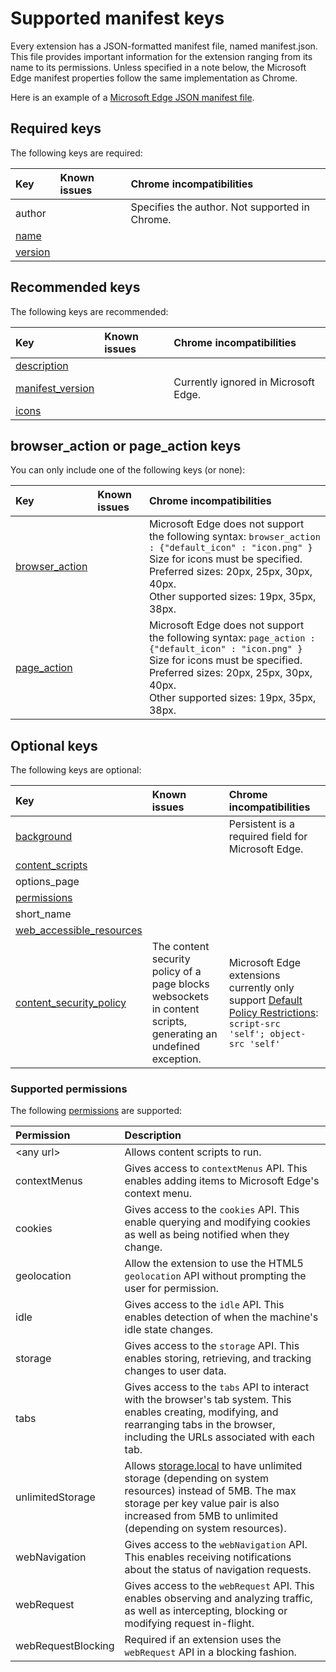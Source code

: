 # Supported manifest keys

Every extension has a JSON-formatted manifest file, named manifest.json. This file provides important information for the extension ranging from its name to its permissions. Unless specified in a note below, the Microsoft Edge manifest properties follow the same implementation as Chrome.

Here is an example of a [Microsoft Edge JSON manifest file](json-manifest-example/).

## Required keys

The following keys are required:

Key | Known issues | Chrome incompatibilities
:------------ | :------------- | :--------------
author  | | Specifies the author. Not supported in Chrome.
[name](https://developer.mozilla.org/en-US/docs/Mozilla/Add-ons/WebExtensions/manifest.json/name) | | |
[version](https://developer.mozilla.org/en-US/docs/Mozilla/Add-ons/WebExtensions/manifest.json/version) | | |

## Recommended keys

The following keys are recommended:

Key | Known issues | Chrome incompatibilities
:------------ | :------------- | :--------------
[description](https://developer.mozilla.org/en-US/docs/Mozilla/Add-ons/WebExtensions/manifest.json/description) | | |
[manifest_version](https://developer.mozilla.org/en-US/docs/Mozilla/Add-ons/WebExtensions/manifest.json/manifest_version) | | Currently ignored in Microsoft Edge.
[icons](https://developer.mozilla.org/en-US/docs/Mozilla/Add-ons/WebExtensions/manifest.json/icons) | | |

## browser_action or page_action keys

You can only include one of the following keys (or none):

Key | Known issues | Chrome incompatibilities
:------------ | :------------- | :--------------
[browser_action](https://developer.mozilla.org/en-US/docs/Mozilla/Add-ons/WebExtensions/manifest.json/browser_action)  | | Microsoft Edge does not support the following syntax:  `browser_action : {"default_icon" : "icon.png" }`   <br/>Size for icons must be specified. <br/>Preferred sizes: 20px, 25px, 30px, 40px. <br/> Other supported sizes: 19px, 35px, 38px.|
[page_action](https://developer.mozilla.org/en-US/docs/Mozilla/Add-ons/WebExtensions/manifest.json/page_action) | | Microsoft Edge does not support the following syntax:  `page_action : {"default_icon" : "icon.png" }`   <br/>Size for icons must be specified. <br/>Preferred sizes: 20px, 25px, 30px, 40px. <br/>Other supported sizes: 19px, 35px, 38px.|

## Optional keys

The following keys are optional:

Key | Known issues | Chrome incompatibilities
:------------ | :------------- | :--------------
[background](https://developer.mozilla.org/en-US/docs/Mozilla/Add-ons/WebExtensions/manifest.json/background) | | Persistent is a required field for Microsoft Edge.
[content_scripts](https://developer.mozilla.org/en-US/docs/Mozilla/Add-ons/WebExtensions/manifest.json/content_scripts)  | | |
options_page | | |
[permissions](https://developer.mozilla.org/en-US/docs/Mozilla/Add-ons/WebExtensions/manifest.json/permissions)  | | |
short_name  | | |
[web_accessible_resources](https://developer.mozilla.org/en-US/docs/Mozilla/Add-ons/WebExtensions/manifest.json/web_accessible_resources) | | |
[content_security_policy](https://developer.mozilla.org/en-US/Add-ons/WebExtensions/manifest.json/content_security_policy)  | The content security policy of a page blocks websockets in content scripts, generating an undefined exception. | Microsoft Edge extensions currently only support [Default Policy Restrictions](https://developer.mozilla.org/en-US/Add-ons/WebExtensions/Content_Security_Policy#Default_content_security_policy): `script-src 'self'; object-src 'self'` |

### Supported permissions
The following [permissions](https://developer.mozilla.org/en-US/docs/Mozilla/Add-ons/WebExtensions/manifest.json/permissions) are supported:

Permission | Description
:---------- | :------------
\<any url\> | Allows content scripts to run.
contextMenus | Gives access to `contextMenus` API. This enables adding items to Microsoft Edge's context menu.
cookies | Gives access to the `cookies` API. This enable querying and modifying cookies as well as being notified when they change.
geolocation | Allow the extension to use the HTML5 `geolocation` API without prompting the user for permission.
idle | Gives access to the `idle` API. This enables detection of when the machine's idle state changes.
storage | Gives access to the `storage` API. This enables storing, retrieving, and tracking changes to user data.
tabs | Gives access to the `tabs` API to interact with the browser's tab system. This enables creating, modifying, and rearranging tabs in the browser, including the URLs associated with each tab.
unlimitedStorage | Allows [storage.local](https://developer.mozilla.org/Add-ons/WebExtensions/API/storage/local) to have unlimited storage (depending on system resources) instead of 5MB. The max storage per key value pair is also increased from 5MB to unlimited (depending on system resources).
webNavigation | Gives access to the `webNavigation` API. This enables receiving notifications about the status of navigation requests.
webRequest | Gives access to the `webRequest` API. This enables observing and analyzing traffic, as well as intercepting, blocking or modifying request in-flight.
webRequestBlocking | Required if an extension uses the `webRequest` API in a blocking fashion.

